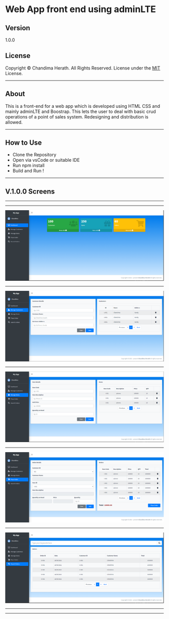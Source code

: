 # Web App front end using adminLTE

## Version
1.0.0

## License
Copyright © Chandima Herath. All Rights Reserved. License under the [MIT](LICENSE.txt) License.

-----
## About

This is a front-end for a web app which is developed using HTML CSS and mainly adminLTE and Boostrap. This lets the user to deal with basic crud operations of a point of sales system. Redesigning and distribution is allowed.

----
## How to Use

* Clone the Repository
* Open via vsCode or suitable IDE
* Run npm install
* Build and Run !

----
## V.1.0.0 Screens

-----
-----
![Dashboard](/img/Dashboard.png)

---

![Dashboard](/img/manage-customers.png)

----
![Dashboard](/img/Manage-items.png)

---
![Dashboard](/img/Place-order.png)

---
![Dashboard](/img/Search-orders.png)

----
----
